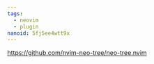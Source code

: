 ```yaml
---
tags:
  - neovim
  - plugin
nanoid: 5fj5ee4wtt9x
---
```

https://github.com/nvim-neo-tree/neo-tree.nvim
